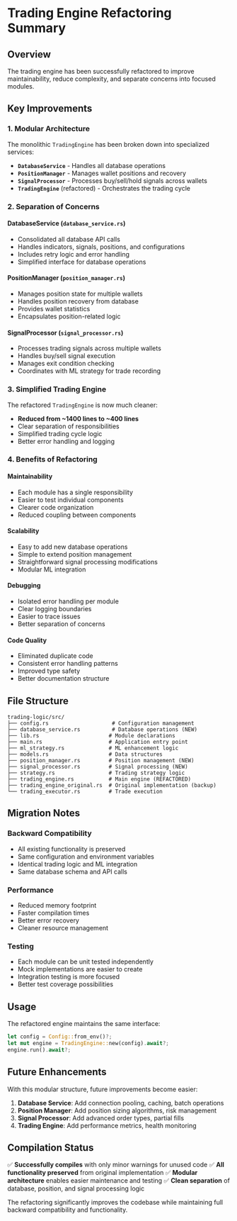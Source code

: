 # Trading Engine Refactoring Summary

## Overview
The trading engine has been successfully refactored to improve maintainability, reduce complexity, and separate concerns into focused modules.

## Key Improvements

### 1. **Modular Architecture**
The monolithic `TradingEngine` has been broken down into specialized services:

- **`DatabaseService`** - Handles all database operations
- **`PositionManager`** - Manages wallet positions and recovery
- **`SignalProcessor`** - Processes buy/sell/hold signals across wallets
- **`TradingEngine`** (refactored) - Orchestrates the trading cycle

### 2. **Separation of Concerns**

#### DatabaseService (`database_service.rs`)
- Consolidated all database API calls
- Handles indicators, signals, positions, and configurations
- Includes retry logic and error handling
- Simplified interface for database operations

#### PositionManager (`position_manager.rs`)
- Manages position state for multiple wallets
- Handles position recovery from database
- Provides wallet statistics
- Encapsulates position-related logic

#### SignalProcessor (`signal_processor.rs`)
- Processes trading signals across multiple wallets
- Handles buy/sell signal execution
- Manages exit condition checking
- Coordinates with ML strategy for trade recording

### 3. **Simplified Trading Engine**
The refactored `TradingEngine` is now much cleaner:
- **Reduced from ~1400 lines to ~400 lines**
- Clear separation of responsibilities
- Simplified trading cycle logic
- Better error handling and logging

### 4. **Benefits of Refactoring**

#### Maintainability
- Each module has a single responsibility
- Easier to test individual components
- Clearer code organization
- Reduced coupling between components

#### Scalability
- Easy to add new database operations
- Simple to extend position management
- Straightforward signal processing modifications
- Modular ML integration

#### Debugging
- Isolated error handling per module
- Clear logging boundaries
- Easier to trace issues
- Better separation of concerns

#### Code Quality
- Eliminated duplicate code
- Consistent error handling patterns
- Improved type safety
- Better documentation structure

## File Structure

```
trading-logic/src/
├── config.rs                    # Configuration management
├── database_service.rs          # Database operations (NEW)
├── lib.rs                      # Module declarations
├── main.rs                     # Application entry point
├── ml_strategy.rs              # ML enhancement logic
├── models.rs                   # Data structures
├── position_manager.rs         # Position management (NEW)
├── signal_processor.rs         # Signal processing (NEW)
├── strategy.rs                 # Trading strategy logic
├── trading_engine.rs           # Main engine (REFACTORED)
├── trading_engine_original.rs  # Original implementation (backup)
└── trading_executor.rs         # Trade execution
```

## Migration Notes

### Backward Compatibility
- All existing functionality is preserved
- Same configuration and environment variables
- Identical trading logic and ML integration
- Same database schema and API calls

### Performance
- Reduced memory footprint
- Faster compilation times
- Better error recovery
- Cleaner resource management

### Testing
- Each module can be unit tested independently
- Mock implementations are easier to create
- Integration testing is more focused
- Better test coverage possibilities

## Usage

The refactored engine maintains the same interface:

```rust
let config = Config::from_env()?;
let mut engine = TradingEngine::new(config).await?;
engine.run().await?;
```

## Future Enhancements

With this modular structure, future improvements become easier:

1. **Database Service**: Add connection pooling, caching, batch operations
2. **Position Manager**: Add position sizing algorithms, risk management
3. **Signal Processor**: Add advanced order types, partial fills
4. **Trading Engine**: Add performance metrics, health monitoring

## Compilation Status

✅ **Successfully compiles** with only minor warnings for unused code
✅ **All functionality preserved** from original implementation
✅ **Modular architecture** enables easier maintenance and testing
✅ **Clean separation** of database, position, and signal processing logic

The refactoring significantly improves the codebase while maintaining full backward compatibility and functionality.